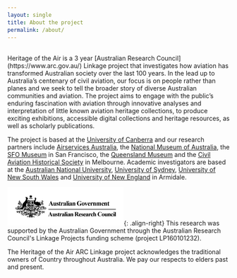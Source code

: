 ```yaml
---
layout: single
title: About the project
permalink: /about/
---
```

<br>
Heritage of the Air is a 3 year [Australian Research Council](https://www.arc.gov.au/) Linkage project that investigates how aviation has transformed Australian society over the last 100 years. In the lead up to Australia’s centenary of civil aviation, our focus is on people rather than planes and we seek to tell the broader story of diverse Australian communities and aviation. The project aims to engage with the public’s enduring fascination with aviation through innovative analyses and interpretation of little known aviation heritage collections, to produce exciting exhibitions, accessible digital collections and heritage resources, as well as scholarly publications.

The project is based at the [University of Canberra](https://www.canberra.edu.au/) and our research partners include [Airservices Australia](https://www.airservicesaustralia.com/), the [National Museum of Australia](https://www.nma.gov.au/), the [SFO Museum](https://www.sfomuseum.org/) in San Francisco, the [Queensland Museum](https://www.qm.qld.gov.au/) and the [Civil Aviation Historical Society](http://www.airwaysmuseum.com/) in Melbourne. Academic investigators are based at the [Australian National University](https://www.anu.edu.au/), [University of Sydney](https://www.sydney.edu.au/), [University of New South Wales](https://www.unsw.edu.au/) and [University of New England](https://www.une.edu.au/) in Armidale. 

![ARC logo](/assets/images/arc.png){: .align-right}
This research was supported by the Australian Government through the Australian Research Council's Linkage Projects funding scheme (project LP160101232).

The Heritage of the Air ARC Linkage project acknowledges the traditional owners of Country throughout Australia. We pay our respects to elders past and present.

